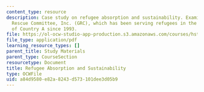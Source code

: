 ```yaml
---
content_type: resource
description: Case study on refugee absorption and sustainability. Examines The Global
  Rescue Committee, Inc. (GRC), which has been serving refugees in the western part
  of Country A since 1993.
file: https://ol-ocw-studio-app-production.s3.amazonaws.com/courses/hst-939-designing-and-sustaining-technology-innovation-for-global-health-practice-spring-2008/a84d9580e82a8243d573101dee3d05b9_refugee.pdf
file_type: application/pdf
learning_resource_types: []
parent_title: Study Materials
parent_type: CourseSection
resourcetype: Document
title: Refugee Absorption and Sustainability
type: OCWFile
uid: a84d9580-e82a-8243-d573-101dee3d05b9
---
```

